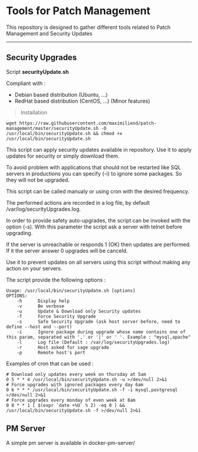 Tools for Patch Management
==========================


This repository is designed to gather different tools related to Patch Management and Security Updates

----------

Security Upgrades
-------------

Script **securityUpdate.sh**

Compliant with :
- Debian based distribution (Ubuntu, ...)
- RedHat based distribution (CentOS, ...) (Minor features)

> Installation
```
wget https://raw.githubusercontent.com/maximiliend/patch-management/master/securityUpdate.sh -O /usr/local/bin/securityUpdate.sh && chmod +x /usr/local/bin/securityUpdate.sh
```

This script can apply security updates available in repository.
Use it to apply updates for security or simply download them.

To avoid problem with applications that should not be restarted like SQL servers in productions you can specify (-i) to ignore some packages. So they will not be upgraded.

This script can be called manualy or using cron with the desired frequency.

The performed actions are recorded in a log file, by default /var/log/securityUpgrades.log.

In order to provide safety auto-upgrades, the script can be invoked with the option (-s). With this parameter the script ask a server with telnet before upgrading.

If the server is unreachable or responds 1 (OK) then updates are performed. If it the server answer 0 upgrades will be canceld.

Use it to prevent updates on all servers using this script without making any action on your servers.

The script provide the following options :

```
Usage: /usr/local/bin/securityUpdate.sh [options]
OPTIONS:
    -h      Display help
    -v      Be verbose
    -u      Update & Download only Security updates
    -f      Force Security Upgrade
    -s      Safe Security Upgrade (ask host server before, need to define --host and --port)
    -i      Ignore package during upgrade whose name contains one of this param, separated with ',' or '|' or ' '. Example : "mysql,apache"
    -l      Log file (Default : /var/log/securityUpgrades.log)
    -r      Host asked for sage upgrade
    -p      Remote host's port
```

Examples of cron that can be used :

```
# Download only updates every week on thursday at 5am
0 5 * * 4 /usr/local/bin/securityUpdate.sh -u >/dev/null 2>&1
# Force upgrades with ignored packages every day 6am
0 6 * * * /usr/local/bin/securityUpdate.sh -f -i mysql,postgresql >/dev/null 2>&1
# Force upgrades every monday of even week at 8am
0 8 * * 1 [ $(expr `date +%U` % 2) -eq 0 ] && /usr/local/bin/securityUpdate.sh -f >/dev/null 2>&1
```


PM Server
-------------

A simple pm server is available in docker-pm-server/
